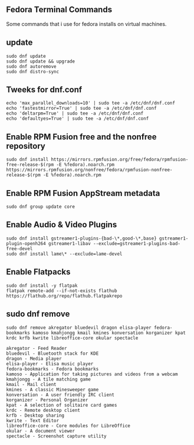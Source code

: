 ## Fedora Terminal Commands
Some commands that i use for fedora installs on virtual machines.

## update
```
sudo dnf update
sudo dnf update && upgrade
sudo dnf autoremove
sudo dnf distro-sync
```
## Tweeks for dnf.conf
```
echo 'max_parallel_downloads=10' | sudo tee -a /etc/dnf/dnf.conf
echo 'fastestmirror=True' | sudo tee -a /etc/dnf/dnf.conf
echo 'deltarpm=True' | sudo tee -a /etc/dnf/dnf.conf
echo 'defaultyes=True' | sudo tee -a /etc/dnf/dnf.conf
```
## Enable RPM Fusion free and the nonfree repository
```
sudo dnf install https://mirrors.rpmfusion.org/free/fedora/rpmfusion-free-release-$(rpm -E %fedora).noarch.rpm https://mirrors.rpmfusion.org/nonfree/fedora/rpmfusion-nonfree-release-$(rpm -E %fedora).noarch.rpm
```
## Enable RPM Fusion AppStream metadata
```
sudo dnf group update core
```
## Enable Audio & Video Plugins
```
sudo dnf install gstreamer1-plugins-{bad-\*,good-\*,base} gstreamer1-plugin-openh264 gstreamer1-libav --exclude=gstreamer1-plugins-bad-free-devel
sudo dnf install lame\* --exclude=lame-devel
```
## Enable Flatpacks
```
sudo dnf install -y flatpak
flatpak remote-add --if-not-exists flathub https://flathub.org/repo/flathub.flatpakrepo
```
## sudo dnf remove
```
sudo dnf remove akregator bluedevil dragon elisa-player fedora-bookmarks kamoso kmahjongg kmail kmines konversation korganizer kpat krdc krfb kwrite libreoffice-core okular spectacle
```
```
akregator - Feed Reader
bluedevil - Bluetooth stack for KDE
dragon - Media player
elisa-player - Elisa music player
fedora-bookmarks - Fedora bookmarks
kamoso - Application for taking pictures and videos from a webcam
kmahjongg - A tile matching game
kmail - Mail client
kmines - A classic Minesweeper game
konversation - A user friendly IRC client
korganizer - Personal Organizer
kpat - A selection of solitaire card games
krdc - Remote desktop client
krfb - Desktop sharing
kwrite - Text Editor
libreoffice-core - Core modules for LibreOffice
okular - A document viewer
spectacle - Screenshot capture utility
```
